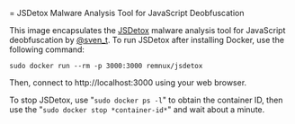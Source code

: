 = JSDetox Malware Analysis Tool for JavaScript Deobfuscation

This image encapsulates the [JSDetox][1] malware analysis tool for JavaScript deobfuscation by [@sven_t][2]. To run JSDetox after installing Docker, use the following command:

    sudo docker run --rm -p 3000:3000 remnux/jsdetox

Then, connect to http://localhost:3000 using your web browser.

To stop JSDetox, use "`sudo docker ps -l`" to obtain the container ID, then use the "`sudo docker stop *container-id*`" and wait about a minute.

  [1]: http://www.relentless-coding.com/projects/jsdetox
  [2]: https://twitter.com/sven_t
